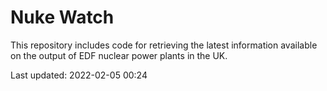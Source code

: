 # Nuke Watch

This repository includes code for retrieving the latest information available on the output of EDF nuclear power plants in the UK.

Last updated: 2022-02-05 00:24